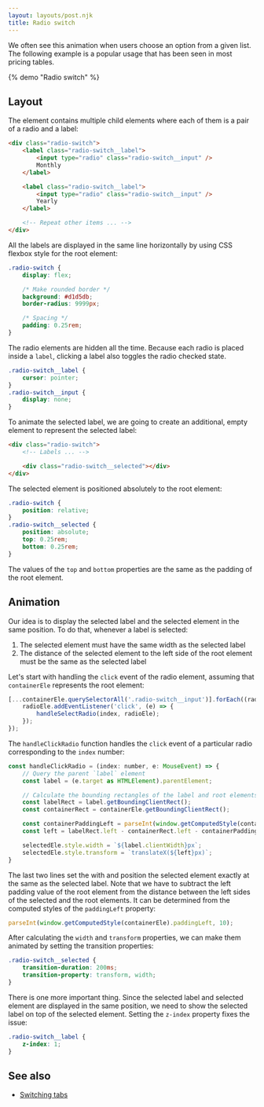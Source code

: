 ```yaml
---
layout: layouts/post.njk
title: Radio switch
---
```


We often see this animation when users choose an option from a given list. The following example is a popular usage that has been seen in most pricing tables.

{% demo "Radio switch" %}

## Layout

The element contains multiple child elements where each of them is a pair of a radio and a label:

```html
<div class="radio-switch">
    <label class="radio-switch__label">
        <input type="radio" class="radio-switch__input" />
        Monthly
    </label>

    <label class="radio-switch__label">
        <input type="radio" class="radio-switch__input" />
        Yearly
    </label>

    <!-- Repeat other items ... -->
</div>
```

All the labels are displayed in the same line horizontally by using CSS flexbox style for the root element:

```css
.radio-switch {
    display: flex;

    /* Make rounded border */
    background: #d1d5db;
    border-radius: 9999px;

    /* Spacing */
    padding: 0.25rem;
}
```

The radio elements are hidden all the time. Because each radio is placed inside a `label`, clicking a label also toggles the radio checked state.

```css
.radio-switch__label {
    cursor: pointer;
}
.radio-switch__input {
    display: none;
}
```

To animate the selected label, we are going to create an additional, empty element to represent the selected label:

```html
<div class="radio-switch">
    <!-- Labels ... -->

    <div class="radio-switch__selected"></div>
</div>
```

The selected element is positioned absolutely to the root element:

```css
.radio-switch {
    position: relative;
}
.radio-switch__selected {
    position: absolute;
    top: 0.25rem;
    bottom: 0.25rem;
}
```

The values of the `top` and `bottom` properties are the same as the padding of the root element.

## Animation

Our idea is to display the selected label and the selected element in the same position. To do that, whenever a label is selected:

1. The selected element must have the same width as the selected label
2. The distance of the selected element to the left side of the root element must be the same as the selected label

Let's start with handling the `click` event of the radio element, assuming that `containerEle` represents the root element:

```js
[...containerEle.querySelectorAll('.radio-switch__input')].forEach((radioEle, index) => {
    radioEle.addEventListener('click', (e) => {
        handleSelectRadio(index, radioEle);
    });
});
```

The `handleClickRadio` function handles the `click` event of a particular radio corresponding to the `index` number:

```js
const handleClickRadio = (index: number, e: MouseEvent) => {
    // Query the parent `label` element
    const label = (e.target as HTMLElement).parentElement;

    // Calculate the bounding rectangles of the label and root elements
    const labelRect = label.getBoundingClientRect();
    const containerRect = containerEle.getBoundingClientRect();

    const containerPaddingLeft = parseInt(window.getComputedStyle(containerEle).paddingLeft, 10);
    const left = labelRect.left - containerRect.left - containerPaddingLeft;

    selectedEle.style.width = `${label.clientWidth}px`;
    selectedEle.style.transform = `translateX(${left}px)`;
}
```

The last two lines set the with and position the selected element exactly at the same as the selected label.
Note that we have to subtract the left padding value of the root element from the distance between the left sides of the selected and the root elements.
It can be determined from the computed styles of the `paddingLeft` property:

```js
parseInt(window.getComputedStyle(containerEle).paddingLeft, 10);
```

After calculating the `width` and `transform` properties, we can make them animated by setting the transition properties:

```css
.radio-switch__selected {
    transition-duration: 200ms;
    transition-property: transform, width;
}
```

There is one more important thing. Since the selected label and selected element are displayed in the same position, we need to show the selected label on top of the selected element.
Setting the `z-index` property fixes the issue:

```css
.radio-switch__label {
    z-index: 1;
}
```

## See also

-   [Switching tabs](/switching-tabs/)
